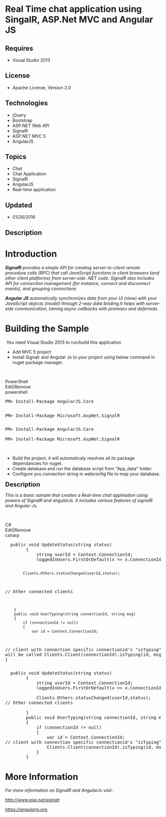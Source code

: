 # Real Time chat application using SingalR, ASP.Net MVC and Angular JS
## Requires
- Visual Studio 2013
## License
- Apache License, Version 2.0
## Technologies
- jQuery
- Bootstrap
- ASP.NET Web API
- SignalR
- ASP.NET MVC 5
- AngularJS
## Topics
- Chat
- Chat Application
- SignalR
- AngularJS
- Real-time application
## Updated
- 01/26/2016
## Description

<h1>Introduction</h1>
<p><em><span><strong>SignalR</strong> provides a simple API for creating server-to-client remote procedure calls (RPC) that call JavaScript functions in client browsers (and other client platforms) from server-side .NET code. SignalR also includes API for connection
 management (for instance, connect and disconnect events), and grouping connections</span></em></p>
<p><em><strong><em>Angular JS</em> </strong>automatically synchronizes data from your UI (view) with your JavaScript objects (model) through 2-way data binding.I<span>t helps with server-side communication, taming async callbacks with promises and deferreds.</span></em></p>
<h1><span>Building the Sample</span></h1>
<p>&nbsp;You need Visual Studio 2013 to run/build this application</p>
<ul>
<li>Add MVC 5 project </li><li>Install Signalr and Angular Js to your project using below command in nuget package manager.
</li></ul>
<p>&nbsp;</p>
<div class="scriptcode">
<div class="pluginEditHolder" pluginCommand="mceScriptCode">
<div class="title"><span>PowerShell</span></div>
<div class="pluginLinkHolder"><span class="pluginEditHolderLink">Edit</span>|<span class="pluginRemoveHolderLink">Remove</span></div>
<span class="hidden">powershell</span>
<pre class="hidden">PM&gt; Install-Package AngularJS.Core

PM&gt; Install-Package Microsoft.AspNet.SignalR</pre>
<div class="preview">
<pre class="powershell">PM&gt;&nbsp;Install<span class="powerShell__operator">-</span>Package&nbsp;AngularJS.Core&nbsp;
&nbsp;
PM&gt;&nbsp;Install<span class="powerShell__operator">-</span>Package&nbsp;Microsoft.AspNet.SignalR</pre>
</div>
</div>
</div>
<p>&nbsp;</p>
<ul>
<li>Build the project, it will automaticaly resolves all its package dependancies for nuget.
</li><li>Create database and run the database script from &quot;App_data&quot; folder. </li><li>Configure you connection string in webconfig file to map your database. </li></ul>
<p><span style="font-size:20px; font-weight:bold">Description</span></p>
<p><em>This is a basic sample that creates a Real-time chat applixation using powers of SignalR and angularJs. It includes various features of signalR and Angular Js.</em></p>
<p>&nbsp;</p>
<div class="scriptcode">
<div class="pluginEditHolder" pluginCommand="mceScriptCode">
<div class="title"><span>C#</span></div>
<div class="pluginLinkHolder"><span class="pluginEditHolderLink">Edit</span>|<span class="pluginRemoveHolderLink">Remove</span></div>
<span class="hidden">csharp</span>
<pre class="hidden">  public void UpdateStatus(string status)
        {
            string userId = Context.ConnectionId;
            loggedInUsers.FirstOrDefault(x =&gt; x.ConnectionId == userId).status =status;
                                   
            Clients.Others.statusChanged(userId,status);
// Other connected clients
            
        }
        public void UserTyping(string connectionId, string msg)
        {
            if (connectionId != null)
            {
                var id = Context.ConnectionId;
// client with connection specific connectionid's &quot;isTyping&quot; method will be called
                Clients.Client(connectionId).isTyping(id, msg);
            }
        }</pre>
<div class="preview">
<pre class="csharp">&nbsp;&nbsp;<span class="cs__keyword">public</span>&nbsp;<span class="cs__keyword">void</span>&nbsp;UpdateStatus(<span class="cs__keyword">string</span>&nbsp;status)&nbsp;
&nbsp;&nbsp;&nbsp;&nbsp;&nbsp;&nbsp;&nbsp;&nbsp;{&nbsp;
&nbsp;&nbsp;&nbsp;&nbsp;&nbsp;&nbsp;&nbsp;&nbsp;&nbsp;&nbsp;&nbsp;&nbsp;<span class="cs__keyword">string</span>&nbsp;userId&nbsp;=&nbsp;Context.ConnectionId;&nbsp;
&nbsp;&nbsp;&nbsp;&nbsp;&nbsp;&nbsp;&nbsp;&nbsp;&nbsp;&nbsp;&nbsp;&nbsp;loggedInUsers.FirstOrDefault(x&nbsp;=&gt;&nbsp;x.ConnectionId&nbsp;==&nbsp;userId).status&nbsp;=status;&nbsp;
&nbsp;&nbsp;&nbsp;&nbsp;&nbsp;&nbsp;&nbsp;&nbsp;&nbsp;&nbsp;&nbsp;&nbsp;&nbsp;&nbsp;&nbsp;&nbsp;&nbsp;&nbsp;&nbsp;&nbsp;&nbsp;&nbsp;&nbsp;&nbsp;&nbsp;&nbsp;&nbsp;&nbsp;&nbsp;&nbsp;&nbsp;&nbsp;&nbsp;&nbsp;&nbsp;&nbsp;
&nbsp;&nbsp;&nbsp;&nbsp;&nbsp;&nbsp;&nbsp;&nbsp;&nbsp;&nbsp;&nbsp;&nbsp;Clients.Others.statusChanged(userId,status);&nbsp;
<span class="cs__com">//&nbsp;Other&nbsp;connected&nbsp;clients</span>&nbsp;
&nbsp;&nbsp;&nbsp;&nbsp;&nbsp;&nbsp;&nbsp;&nbsp;&nbsp;&nbsp;&nbsp;&nbsp;&nbsp;
&nbsp;&nbsp;&nbsp;&nbsp;&nbsp;&nbsp;&nbsp;&nbsp;}&nbsp;
&nbsp;&nbsp;&nbsp;&nbsp;&nbsp;&nbsp;&nbsp;&nbsp;<span class="cs__keyword">public</span>&nbsp;<span class="cs__keyword">void</span>&nbsp;UserTyping(<span class="cs__keyword">string</span>&nbsp;connectionId,&nbsp;<span class="cs__keyword">string</span>&nbsp;msg)&nbsp;
&nbsp;&nbsp;&nbsp;&nbsp;&nbsp;&nbsp;&nbsp;&nbsp;{&nbsp;
&nbsp;&nbsp;&nbsp;&nbsp;&nbsp;&nbsp;&nbsp;&nbsp;&nbsp;&nbsp;&nbsp;&nbsp;<span class="cs__keyword">if</span>&nbsp;(connectionId&nbsp;!=&nbsp;<span class="cs__keyword">null</span>)&nbsp;
&nbsp;&nbsp;&nbsp;&nbsp;&nbsp;&nbsp;&nbsp;&nbsp;&nbsp;&nbsp;&nbsp;&nbsp;{&nbsp;
&nbsp;&nbsp;&nbsp;&nbsp;&nbsp;&nbsp;&nbsp;&nbsp;&nbsp;&nbsp;&nbsp;&nbsp;&nbsp;&nbsp;&nbsp;&nbsp;var&nbsp;id&nbsp;=&nbsp;Context.ConnectionId;&nbsp;
<span class="cs__com">//&nbsp;client&nbsp;with&nbsp;connection&nbsp;specific&nbsp;connectionid's&nbsp;&quot;isTyping&quot;&nbsp;method&nbsp;will&nbsp;be&nbsp;called</span>&nbsp;
&nbsp;&nbsp;&nbsp;&nbsp;&nbsp;&nbsp;&nbsp;&nbsp;&nbsp;&nbsp;&nbsp;&nbsp;&nbsp;&nbsp;&nbsp;&nbsp;Clients.Client(connectionId).isTyping(id,&nbsp;msg);&nbsp;
&nbsp;&nbsp;&nbsp;&nbsp;&nbsp;&nbsp;&nbsp;&nbsp;&nbsp;&nbsp;&nbsp;&nbsp;}&nbsp;
&nbsp;&nbsp;&nbsp;&nbsp;&nbsp;&nbsp;&nbsp;&nbsp;}</pre>
</div>
</div>
</div>
<ul>
</ul>
<h1>More Information</h1>
<p><em>For more information on SignalR and AngularJs visit :</em></p>
<p><em><em><a href="http://www.asp.net/signalr" target="_blank">http://www.asp.net/signalr</a>&nbsp;&nbsp;</em></em></p>
<p><em><em><a href="https://angularjs.org/" target="_blank">https://angularjs.org
</a>&nbsp;</em></em></p>
<p><em><em><br>
</em></em></p>

